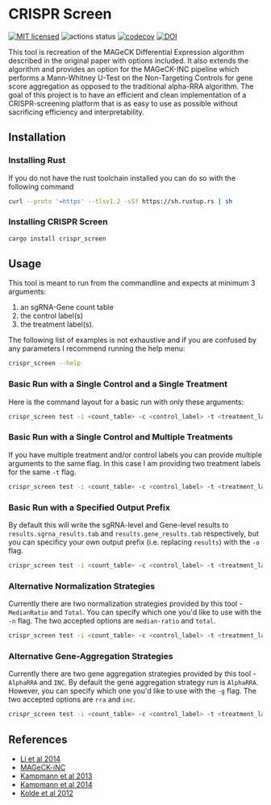 # CRISPR Screen

[![MIT licensed](https://img.shields.io/badge/license-MIT-blue.svg)](./LICENSE.md)
![actions status](https://github.com/noamteyssier/crispr_screen/workflows/Rust/badge.svg)
[![codecov](https://codecov.io/gh/noamteyssier/crispr_screen/branch/main/graph/badge.svg?token=9ALCE60W2T)](https://codecov.io/gh/noamteyssier/crispr_screen)
[![DOI](https://zenodo.org/badge/521454266.svg)](https://zenodo.org/doi/10.5281/zenodo.12774208)

This tool is recreation of the MAGeCK Differential Expression algorithm described
in the original paper with options included.
It also extends the algorithm and provides an option for the MAGeCK-INC pipeline
which performs a Mann-Whitney U-Test on the Non-Targeting Controls for gene score
aggregation as opposed to the traditional alpha-RRA algorithm.
The goal of this project is to have an efficient and clean implementation of a
CRISPR-screening platform that is as easy to use as possible without sacrificing
efficiency and interpretability.

## Installation

### Installing Rust

If you do not have the rust toolchain installed you can do so with the following
command

```bash
curl --proto '=https' --tlsv1.2 -sSf https://sh.rustup.rs | sh
```

### Installing CRISPR Screen

```bash
cargo install crispr_screen
```

## Usage

This tool is meant to run from the commandline and expects at minimum 3 arguments:

1. an sgRNA-Gene count table
2. the control label(s)
3. the treatment label(s).

The following list of examples is not exhaustive and if you are confused by any
parameters I recommend running the help menu:

```bash
crispr_screen --help
```

### Basic Run with a Single Control and a Single Treatment

Here is the command layout for a basic run with only these arguments:

```bash
crispr_screen test -i <count_table> -c <control_label> -t <treatment_label>
```

### Basic Run with a Single Control and Multiple Treatments

If you have multiple treatment and/or control labels you can provide multiple
arguments to the same flag.
In this case I am providing two treatment labels for the same `-t` flag.

```bash
crispr_screen test -i <count_table> -c <control_label> -t <treatment_label_a> <treatment_label_b>
```

### Basic Run with a Specified Output Prefix

By default this will write the sgRNA-level and Gene-level results to
`results.sgrna_results.tab` and `results.gene_results.tab` respectively,
but you can specificy your own output prefix (i.e. replacing `results`)
with the `-o` flag.

```bash
crispr_screen test -i <count_table> -c <control_label> -t <treatment_label> -o my_prefix
```

### Alternative Normalization Strategies

Currently there are two normalization strategies provided by this tool -
`MedianRatio` and `Total`.
You can specify which one you'd like to use with the `-n` flag.
The two accepted options are `median-ratio` and `total`.

```bash
crispr_screen test -i <count_table> -c <control_label> -t <treatment_label> -n total
```

### Alternative Gene-Aggregation Strategies

Currently there are two gene aggregation strategies provided by this tool -
`AlphaRRA` and `INC`.
By default the gene aggregation strategy run is `AlphaRRA`.
However, you can specify which one you'd like to use with the `-g` flag.
The two accepted options are `rra` and `inc`.

```bash
crispr_screen test -i <count_table> -c <control_label> -t <treatment_label> -g inc
```

## References

- [Li et al 2014](https://genomebiology.biomedcentral.com/articles/10.1186/s13059-014-0554-4)
- [MAGeCK-iNC](https://kampmannlab.ucsf.edu/mageck-inc)
- [Kampmann et al 2013](https://pubmed.ncbi.nlm.nih.gov/23739767/)
- [Kampmann et al 2014](https://pubmed.ncbi.nlm.nih.gov/24992097/)
- [Kolde et al 2012](https://pubmed.ncbi.nlm.nih.gov/22247279/)
